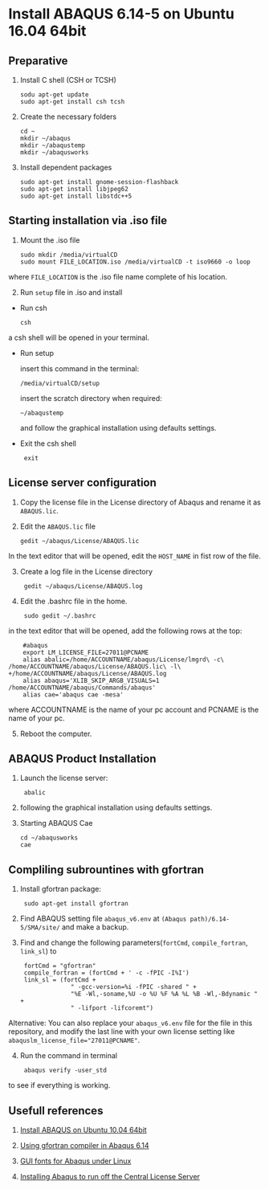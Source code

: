 # Install ABAQUS 6.14-5 on Ubuntu 16.04 64bit

## Preparative

1. Install C shell (CSH or TCSH)

       sodu apt-get update
       sudo apt-get install csh tcsh

2. Create the necessary folders

       cd ~
       mkdir ~/abaqus
       mkdir ~/abaqustemp
       mkdir ~/abaqusworks

3. Install dependent packages

       sudo apt-get install gnome-session-flashback
       sudo apt-get install libjpeg62
       sudo apt-get install libstdc++5


## Starting installation via .iso file
1. Mount the .iso file

       sudo mkdir /media/virtualCD
       sudo mount FILE_LOCATION.iso /media/virtualCD -t iso9660 -o loop

where `FILE_LOCATION` is the .iso file name complete of his location.

2. Run `setup` file in .iso and install

  * Run csh

        csh

  a csh shell will be opened in your terminal.

  * Run setup

    insert this command in the terminal:

        /media/virtualCD/setup

    insert the scratch directory when required:

        ~/abaqustemp

    and follow the graphical installation using defaults settings.

  * Exit the csh shell

         exit

## License server configuration

1.  Copy the license file in the License directory of Abaqus and rename it as `ABAQUS.lic`.

2.  Edit the `ABAQUS.lic` file

        gedit ~/abaqus/License/ABAQUS.lic

  In the text editor that will be opened, edit the `HOST_NAME` in fist row of the file.

3. Create a log file in the License directory

        gedit ~/abaqus/License/ABAQUS.log

4. Edit the .bashrc file in the home.

        sudo gedit ~/.bashrc

  in the text editor that will be opened, add the following rows at the top:

        #abaqus
        export LM_LICENSE_FILE=27011@PCNAME
        alias abalic=/home/ACCOUNTNAME/abaqus/License/lmgrd\ -c\ /home/ACCOUNTNAME/abaqus/License/ABAQUS.lic\ -l\ +/home/ACCOUNTNAME/abaqus/License/ABAQUS.log
        alias abaqus='XLIB_SKIP_ARGB_VISUALS=1 /home/ACCOUNTNAME/abaqus/Commands/abaqus'
        alias cae='abaqus cae -mesa'

  where ACCOUNTNAME is the name of your pc account and PCNAME is the name of your pc.

5. Reboot the computer.

## ABAQUS Product Installation

1. Launch the license server:

        abalic

2. following the graphical installation using defaults settings.

3. Starting ABAQUS Cae

       cd ~/abaqusworks
       cae

## Compliling subrountines with gfortran

1. Install gfortran package:

        sudo apt-get install gfortran

2. Find ABAQUS setting file `abaqus_v6.env` at `(Abaqus path)/6.14-5/SMA/site/` and make a backup.

3. Find and change the following parameters(`fortCmd`, `compile_fortran`, `link_sl`) to

        fortCmd = "gfortran"
        compile_fortran = (fortCmd + ' -c -fPIC -I%I')
        link_sl = (fortCmd +
	                 " -gcc-version=%i -fPIC -shared " +
	                 "%E -Wl,-soname,%U -o %U %F %A %L %B -Wl,-Bdynamic " +
	                 " -lifport -lifcoremt")

  Alternative:
  You can also replace your `abaqus_v6.env` file for the file in this repository, and modify the last line with your own license setting like `abaquslm_license_file="27011@PCNAME"`.

4. Run the command in terminal

        abaqus verify -user_std

  to see if everything is working.

## Usefull references
1. [Install ABAQUS on Ubuntu 10.04 64bit](https://sites.google.com/site/abaqus2010/help_0)

2. [Using gfortran compiler in Abaqus 6.14](http://www.eng-tips.com/viewthread.cfm?qid=381690)

3. [GUI fonts for Abaqus under Linux](https://polymerfem.com/showthread.php?4906-GUI-fonts-for-Abaqus-under-Linux)

4. [Installing Abaqus to run off the Central License Server
](http://kb.mit.edu/confluence/display/istcontrib/Installing+Abaqus+to+run+off+the+Central+License+Server)
